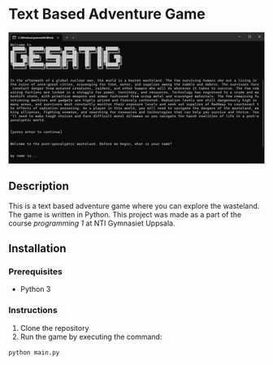 # Text Based Adventure Game

![Screenshot](screenshots/main-screen.png)

## Description
This is a text based adventure game where you can explore the wasteland. The game is written in Python. This project was made as a part of the course *programming 1* at NTI Gymnasiet Uppsala.

## Installation

### Prerequisites
- Python 3

### Instructions
1. Clone the repository
2. Run the game by executing the command:
```bash
python main.py
```